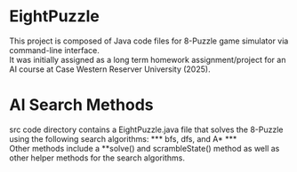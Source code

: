 # EightPuzzle
This project is composed of Java code files for 8-Puzzle game simulator via command-line interface.\
It was initially assigned as a long term homework assignment/project for an AI course at Case Western Reserver University (2025).

# AI Search Methods
src code directory contains a EightPuzzle.java file that solves the 8-Puzzle using the following search algorithms: *** bfs, dfs, and A\* ***\
Other methods include a **solve() and scrambleState() method as well as other helper methods for the search algorithms.

